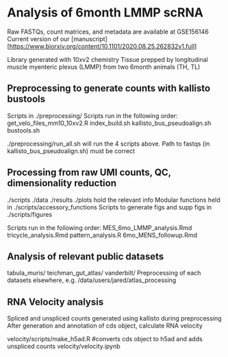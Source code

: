  # Analysis of 6month LMMP scRNA

Raw FASTQs, count matrices, and metadata are available at GSE156146
Current version of our [manuscript][https://www.biorxiv.org/content/10.1101/2020.08.25.262832v1.full]

Library generated with 10xv2 chemistry
Tissue prepped by longitudinal muscle myenteric plexus (LMMP) from two 6month animals (TH, TL)
 
## Preprocessing to generate counts with kallisto bustools
Scripts in ./preprocessing/
Scripts run in the following order:
get_velo_files_mm10_10xv2.R
  index_build.sh
    kallisto_bus_pseudoalign.sh
      bustools.sh
      
./preprocessing/run_all.sh will run the 4 scripts above. Path to fastqs 
  (in kallisto_bus_pseudoalign.sh) must be correct

## Processing from raw UMI counts, QC, dimensionality reduction
./scripts ./data ./results ./plots hold the relevant info
Modular functions held in ./scripts/accessory_functions
Scripts to generate figs and supp figs in ./scripts/figures

Scripts run in the following order: 
MES_6mo_LMMP_analysis.Rmd
  tricycle_analysis.Rmd
    pattern_analysis.R
  6mo_MENS_followup.Rmd
  
  
## Analysis of relevant public datasets
tabula_muris/ teichman_gut_atlas/ vanderbilt/
Preprocessing of each datasets elsewhere, e.g. /data/users/jared/atlas_processing


## RNA Velocity analysis
Spliced and unspliced counts generated using kallisto during preprocessing
After generation and annotation of cds object, calculate RNA velocity

velocity/scripts/make_h5ad.R #converts cds object to h5ad and adds unspliced counts
  velocity/velocity.ipynb
